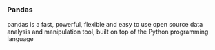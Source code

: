 ### Pandas
pandas is a fast, powerful, flexible and easy to use open source data analysis and manipulation tool, built on top of the Python programming language
